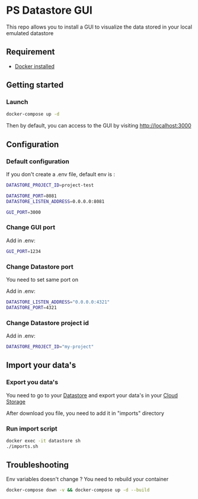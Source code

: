 # PS Datastore GUI

This repo allows you to install a GUI to visualize the data stored in your local emulated datastore

## Requirement

* [Docker installed](https://www.docker.com/products/docker-desktop)

## Getting started


### Launch

```bash
docker-compose up -d
```

Then by default, you can access to the GUI by visiting <http://localhost:3000>

## Configuration

### Default configuration

If you don't create a .env file, default env is :

```bash
DATASTORE_PROJECT_ID=project-test

DATASTORE_PORT=8081
DATASTORE_LISTEN_ADDRESS=0.0.0.0:8081

GUI_PORT=3000
```

### Change GUI port

Add in .env:

```bash
GUI_PORT=1234
```

### Change Datastore port

You need to set same port on

Add in .env:

```bash
DATASTORE_LISTEN_ADDRESS="0.0.0.0:4321"
DATASTORE_PORT=4321
```


### Change Datastore project id

Add in .env:

```bash
DATASTORE_PROJECT_ID="my-project"
```


## Import your data's

### Export you data's

You need to go to your [Datastore](https://console.cloud.google.com/datastore/)  and export your data's in your [Cloud Storage](https://console.cloud.google.com/storage/browser)

After download you file, you need to add it in "imports" directory

### Run import script

```bash
docker exec -it datastore sh
./imports.sh
```

## Troubleshooting

Env variables doesn't change ? You need to rebuild your container

```bash
docker-compose down -v && docker-compose up -d --build
```
